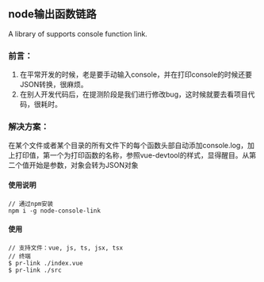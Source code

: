 ## node输出函数链路
A library of supports console function link.
### 前言：
1. 在平常开发的时候，老是要手动输入console，并在打印console的时候还要JSON转换，很麻烦。
2. 在别人开发代码后，在提测阶段是我们进行修改bug，这时候就要去看项目代码，很耗时。

### 解决方案：
在某个文件或者某个目录的所有文件下的每个函数头部自动添加console.log，加上打印值，第一个为打印函数的名称，参照vue-devtool的样式，显得醒目。从第二个值开始是参数，对象会转为JSON对象


#### 使用说明

```
// 通过npm安装
npm i -g node-console-link
```

#### 使用
```
// 支持文件：vue, js, ts, jsx, tsx
// 终端
$ pr-link ./index.vue
$ pr-link ./src
```